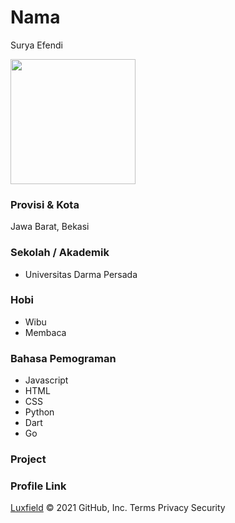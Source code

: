 # Nama
Surya Efendi

<img src="https://github.com/luxfield.png" width="200" height="200" align="center"/>

### Provisi & Kota

Jawa Barat, Bekasi

### Sekolah / Akademik

- Universitas Darma Persada

### Hobi

- Wibu
- Membaca


### Bahasa Pemograman 

- Javascript
- HTML
- CSS
- Python
- Dart
- Go


### Project



### Profile Link

[Luxfield](https://github.com/luxfield)
© 2021 GitHub, Inc.
Terms
Privacy
Security
